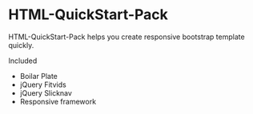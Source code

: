 HTML-QuickStart-Pack
====================
HTML-QuickStart-Pack helps you create responsive bootstrap template quickly.


Included

<ul>
  <li>Boilar Plate</li>
  <li>jQuery Fitvids</li>
  <li>jQuery Slicknav</li>
  <li>Responsive framework</li>
</ul>
